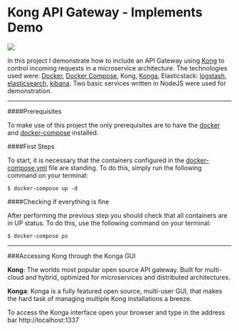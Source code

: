 # Kong API Gateway - Implements Demo

![](https://dyltqmyl993wv.cloudfront.net/assets/stacks/kong/img/kong-stack-220x234.png)

In this project I demonstrate how to include an API Gateway using [Kong](https://konghq.com/kong/) to control incoming requests in a microservice architecture. The technologies used were: [Docker](https://www.docker.com/why-docker), [Docker Compose](https://docs.docker.com/compose/), Kong, [Konga](https://github.com/pantsel/konga), Elasticstack: [logstash](https://www.elastic.co/pt/logstash), [elasticsearch](https://www.elastic.co/pt/elasticsearch/), [kibana](https://www.elastic.co/pt/kibana). Two basic services written in NodeJS were used for demonstration.

---

####Prerequisites

To make use of this project the only prerequisites are to have the [docker](https://docs.docker.com/get-docker/) and [docker-compose](https://docs.docker.com/compose/install/) installed.

####First Steps

To start, it is necessary that the containers configured in the [docker-compose.yml](https://github.com/paulohenriq/implements-api-gateway/blob/master/docker-compose.yml) file are standing. To do this, simply run the following command on your terminal:

`$ docker-compose up -d`

####Checking if everything is fine

After performing the previous step you should check that all containers are in UP status. To do this, use the following command on your terminal:

`$ docker-compose ps`

---

###Accessing Kong through the Konga GUI

**Kong**: The worlds most popular open source API gateway. Built for multi-cloud and hybrid, optimized for microservices and distributed architectures.

**Konga**: Konga is a fully featured open source, multi-user GUI, that makes the hard task of managing multiple Kong installations a breeze.

To access the Konga interface open your browser and type in the address bar http://localhost:1337

